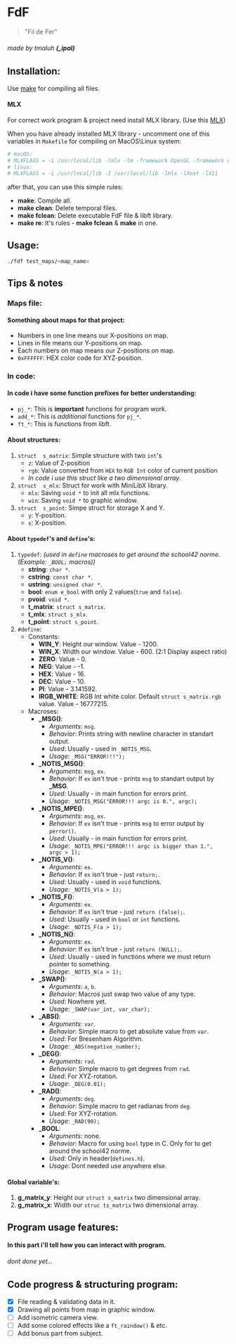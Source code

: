 # FdF
> "Fil de Fer"

###### made by tmaluh __(\_ipal)__

## Installation:

Use [make](https://en.wikipedia.org/wiki/Makefile) for compiling all files.

#### MLX
For correct work program & project need install MLX library. (Use this [MLX](https://github.com/abouvier/minilibx.git))

When you have already installed MLX library - uncomment one of this variables in `Makefile` for compiling on MacOS\Linux system:

```bash
# macOS:
# MLXFLAGS = -L /usr/local/lib -lmlx -lm -framework OpenGL -framework AppKit
# linux:
# MLXFLAGS = -L /usr/local/lib -I /usr/local/lib -lmlx -lXext -lX11
```

after that, you can use this simple rules:
- **make**: Compile all.
- **make clean**: Delete temporal files.
- **make fclean**: Delete executable FdF file & libft library.
- **make re**: It's rules - **make fclean** & **make** in one.

## Usage:

```bash
./fdf test_maps/<map_name>
```



## Tips & notes

### Maps file:

#### Something about maps for that project:

- Numbers in one line means our X-positions on map.
- Lines in file means our Y-positions on map.
- Each numbers on map means our Z-positions on map.
- `0xFFFFFF`: HEX color code for XYZ-position.

### In code:

#### In code i have some function prefixes for better understanding:
- `pj_*`: This is **important** functions for program work.
- `add_*`: This is *additional* functions for `pj_*`.
- `ft_*`: This is functions from libft.

#### About structures:
1. `struct	s_matrix`: Simple structure with two `int`'s
	- `z`: Value of Z-position
	- `rgb`: Value converted from `HEX` to `RGB Int` color of current position
	- *In code i use this struct like a two dimensional array*.
2. `struct	s_mlx`: Struct for work with MiniLibX library.
	- `mlx`: Saving `void *` to init all mlx functions.
	- `win`: Saving `void *` to graphic window.
3. `struct	s_point`: Simpe struct for storage X and Y.
	- `y`: Y-position.
	- `x`: X-position.

#### About `typedef`'s and `define`'s:	
1. `typedef`: *(used in `define` macroses to get around the school42 norme. (Example: `_BOOL;` macros))*
	- **string**: `char *`.
	- **cstring**: `const char *`.
	- **ustring**: `unsigned char *`.
	- **bool**: `enum e_bool` with only 2 values(`true` and `false`).
	- **pvoid**: `void *`.
	- **t_matrix**: `struct s_matrix`.
	- **t_mlx**: `struct s_mlx`.
	- **t_point**: `struct s_point`.
2. `#define`:
	- Constants:
		- **WIN_Y**: Height our window. Value - 1200.
		- **WIN_X**: Width our window. Value - 600. (2:1 Display aspect ratio)
		- **ZERO**: Value - 0.
		- **NEG**: Value - -1.
		- **HEX**: Value - 16.
		- **DEC**: Value - 10.
		- **PI**: Value - 3.141592.
		- **IRGB_WHITE**: RGB Int white color. Default `struct s_matrix.rgb` value. Value - 16777215.
	- Macroses:
		- **\_MSG()**:
			- *Arguments*: `msg`.
			- *Behavior*: Prints string with newline character in standart output.
			- *Used*: Usually - used in `_NOTIS_MSG`.
			- *Usage*: `_MSG("ERROR!!!");`
		- **\_NOTIS_MSG()**:
			- *Arguments*: `msg`, `ex`.
			- *Behavior*: If `ex` isn't true - prints `msg` to standart output by **\_MSG**.
			- *Used*: Usually - in main function for errors print.
			- *Usage*: `_NOTIS_MSG("ERROR!!! argc is 0.", argc);`
		- **\_NOTIS_MPE()**:
			- *Arguments*: `msg`, `ex`.
			- *Behavior*: If `ex` isn't true - prints `msg` to error output by `perror()`.
			- *Used*: Usually - in main function for errors print.
			- *Usage*: `_NOTIS_MPE("ERROR!!! argc is bigger than 1.", argc > 1);`
		- **\_NOTIS_V()**:
			- *Arguments*: `ex`.
			- *Behavior*: If `ex` isn't true - just `return;`.
			- *Used*: Usually - used in `void` functions.
			- *Usage*: `_NOTIS_V(a > 1);`
		- **\_NOTIS_F()**:
			- *Arguments*: `ex`.
			- *Behavior*: If `ex` isn't true - just `return (false);`.
			- *Used*: Usually - used in `bool` or `int` functions.
			- *Usage*: `_NOTIS_F(a > 1);`
		- **\_NOTIS_N()**:
			- *Arguments*: `ex`.
			- *Behavior*: If `ex` isn't true - just `return (NULL);`.
			- *Used*: Usually - used in functions where we must return pointer to something.
			- *Usage*: `_NOTIS_N(a > 1);`
		- **\_SWAP()**:
			- *Arguments*: `a`, `b`.
			- *Behavior*: Macros just swap two value of any type.
			- *Used*: Nowhere yet.
			- *Usage*: `_SWAP(var_int, var_char);`
		- **\_ABS()**:
			- *Arguments*: `var`.
			- *Behavior*: Simple macro to get absolute value from `var`.
			- *Used*: For Bresenham Algorithm.
			- *Usage*: `_ABS(negative_number);`
		- **\_DEG()**:
			- *Arguments*: `rad`.
			- *Behavior*: Simple macro to get degrees from `rad`.
			- *Used*: For XYZ-rotation.
			- *Usage*: `_DEG(0.01);`
		- **\_RAD()**:
			- *Arguments*: `deg`.
			- *Behavior*: Simple macro to get radianas from `deg`.
			- *Used*: For XYZ-rotation.
			- *Usage*: `_RAD(90);`
		- **\_BOOL**:
			- *Arguments*: none.
			- *Behavior*: Macro for using `bool` type in C. Only for to get around the school42 norme.
			- *Used*: Only in header(`defines.h`).
			- *Usage*: Dont needed use anywhere else.

#### Global variable's:

1. **g_matrix_y**: Height our `struct s_matrix` two dimensional array.
2. **g_matrix_x**: Width our `struc ts_matrix` two dimensional array.

## Program usage features:

#### In this part i'll tell how you can interact with program.
###### dont done yet...



## Code progress & structuring program:

 - [x] File reading & validating data in it.
 - [x] Drawing all points from map in graphic window.
 - [ ] Add isometric camera view.
 - [ ] Add some colored effects like a `ft_raindow()` & etc.
 - [ ] Add bonus part from subject.
